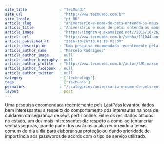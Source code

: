 ```yaml
---
site_title               : "TecMundo"
site_url                 : "http://www.tecmundo.com.br"
site_locale              : "pt_BR"
article_slug             : "aniversario-e-nome-de-pets-entenda-os-maus-habitos-na-hora-de-criar-senhas"
article_title            : "Aniversário e nome de pets: entenda os maus hábitos na hora de criar senhas"
article_image            : "https://imgnzn-a.akamaized.net//2016/10/26/26165935851048-t1200x480.jpg"
article_url              : "http://www.tecmundo.com.br/senha/111044-aniversario-nome-pets-entenda-maus-habitos-hora-criar-senhas.htm"
article_published_at     : "2016-10-26T18:01:19-02:00"
article_description      : "Uma pesquisa encomendada recentemente pela LastPass levantou dados bem interessantes a respeito do comportamento dos internautas na hora de cuidarem da segurança de seus perfis online. Entre os resultados obtidos no estudo, um dos mais interessantes diz respeito a como, ao tentar criar senhas seguras, grande parte dos usuários acaba recorrendo a temas comuns do dia a dia para elaborar sua proteção ou dando prioridade de importância aos passwords de acordo com o tipo de serviço utilizado."
article_author_name      : "Marcelo Rodrigues"
article_author_image     : null
article_author_biography : null
article_author_profile   : "http://www.tecmundo.com.br/autor/394-marcelo-rodrigues/"
article_author_facebook  : null
article_author_twitter   : null
category                 : ['technology']
tags                     : ['TecMundo']
permalink                : "/:categories/aniversario-e-nome-de-pets-entenda-os-maus-habitos-na-hora-de-criar-senhas/"
layout                   : post
---
```


Uma pesquisa encomendada recentemente pela LastPass levantou dados bem interessantes a respeito do comportamento dos internautas na hora de cuidarem da segurança de seus perfis online. Entre os resultados obtidos no estudo, um dos mais interessantes diz respeito a como, ao tentar criar senhas seguras, grande parte dos usuários acaba recorrendo a temas comuns do dia a dia para elaborar sua proteção ou dando prioridade de importância aos passwords de acordo com o tipo de serviço utilizado.
